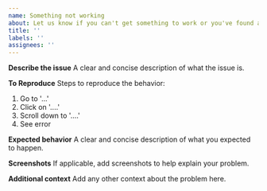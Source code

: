 ```yaml
---
name: Something not working
about: Let us know if you can't get something to work or you've found a bug
title: ''
labels: ''
assignees: ''
---
```


<!--
Have you checked the [FAQ section](https://github.com/dvanoni/notero#frequently-asked-questions) in the README? There may already be an answer for you there. If there isn't, please provide the info below!
-->

**Describe the issue**
A clear and concise description of what the issue is.

**To Reproduce**
Steps to reproduce the behavior:

1. Go to '...'
2. Click on '....'
3. Scroll down to '....'
4. See error

**Expected behavior**
A clear and concise description of what you expected to happen.

**Screenshots**
If applicable, add screenshots to help explain your problem.

**Additional context**
Add any other context about the problem here.
